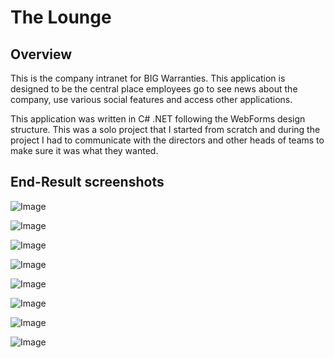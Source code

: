 The Lounge
=======

Overview
---------------
This is the company intranet for BIG Warranties. This application is designed to be the central place employees go to see news about the company, use various social features and access other applications. 

This application was written in C# .NET following the WebForms design structure. This was a solo project that I started from scratch and during the project I had to communicate with the directors and other heads of teams to make sure it was what they wanted.

End-Result screenshots
---------------

![Image](https://alex-scott.co.uk/img/portfolio/TheLounge1.png)

![Image](https://alex-scott.co.uk/img/portfolio/TheLounge3.png)

![Image](https://alex-scott.co.uk/img/portfolio/TheLounge4.png)

![Image](https://alex-scott.co.uk/img/portfolio/TheLounge5.png)

![Image](https://alex-scott.co.uk/img/portfolio/TheLounge6.png)

![Image](https://alex-scott.co.uk/img/portfolio/TheLounge7.png)

![Image](https://alex-scott.co.uk/img/portfolio/TheLounge8.png)

![Image](https://alex-scott.co.uk/img/portfolio/TheLounge9.png)